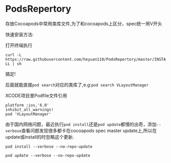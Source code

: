 PodsRepertory
=============

存放Cocoapods中常用类库文件,为了和cocoapods上区分，spec统一用V开头

快速安装方法: 

打开终端执行

`curl -L  https://raw.githubusercontent.com/heyuan110/PodsRepertory/master/INSTALL | sh`

搞定!

后面就能直接`pod search`对应的类库了,e.g:`pod search VLayoutManager`

XCODE项目里Podfile文件引用

~~~
platform :ios,'6.0'
inhibit_all_warnings!
pod 'VLayoutManager'
~~~

由于国内网络问题，最近执行`pod install`还是`pod update`都慢的出奇，添加`--verbose`查看问题发现很多都卡在cocoapods spec master update上,所以在update或install的时忽略这个更新.

`pod install --verbose --no-repo-update`

`pod update --verbose --no-repo-update`